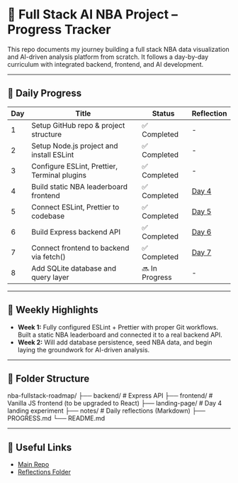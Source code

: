 # 🏀 Full Stack AI NBA Project – Progress Tracker

This repo documents my journey building a full stack NBA data visualization and AI-driven analysis platform from scratch. It follows a day-by-day curriculum with integrated backend, frontend, and AI development.

---

## 📅 Daily Progress

| Day | Title | Status | Reflection |
|-----|-------|--------|------------|
| 1 | Setup GitHub repo & project structure | ✅ Completed | - |
| 2 | Setup Node.js project and install ESLint | ✅ Completed | - |
| 3 | Configure ESLint, Prettier, Terminal plugins | ✅ Completed | - |
| 4 | Build static NBA leaderboard frontend | ✅ Completed | [Day 4](notes/day4-reflection.md) |
| 5 | Connect ESLint, Prettier to codebase | ✅ Completed | [Day 5](notes/day5-reflection.md) |
| 6 | Build Express backend API | ✅ Completed | [Day 6](notes/day6-reflection.md) |
| 7 | Connect frontend to backend via fetch() | ✅ Completed | [Day 7](notes/day7-reflection.md) |
| 8 | Add SQLite database and query layer | 🔜 In Progress | - |

---

## 🧠 Weekly Highlights

- **Week 1:** Fully configured ESLint + Prettier with proper Git workflows. Built a static NBA leaderboard and connected it to a real backend API.
- **Week 2:** Will add database persistence, seed NBA data, and begin laying the groundwork for AI-driven analysis.

---

## 📂 Folder Structure

nba-fullstack-roadmap/
├── backend/ # Express API
├── frontend/ # Vanilla JS frontend (to be upgraded to React)
├── landing-page/ # Day 4 landing experiment
├── notes/ # Daily reflections (Markdown)
├── PROGRESS.md
└── README.md

---

## 🔗 Useful Links

- [Main Repo](https://github.com/yemiajibola23/nba-fullstack-roadmap)
- [Reflections Folder](https://github.com/yemiajibola23/nba-fullstack-roadmap/tree/main/fullstack/notes)

